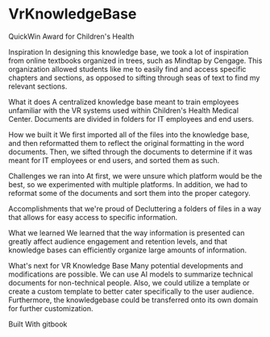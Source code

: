 # VrKnowledgeBase
QuickWin Award for Children's Health


Inspiration
In designing this knowledge base, we took a lot of inspiration from online textbooks organized in trees, such as Mindtap by Cengage. This organization allowed students like me to easily find and access specific chapters and sections, as opposed to sifting through seas of text to find my relevant sections.

What it does
A centralized knowledge base meant to train employees unfamiliar with the VR systems used within Children's Health Medical Center. Documents are divided in folders for IT employees and end users.

How we built it
We first imported all of the files into the knowledge base, and then reformatted them to reflect the original formatting in the word documents. Then, we sifted through the documents to determine if it was meant for IT employees or end users, and sorted them as such.

Challenges we ran into
At first, we were unsure which platform would be the best, so we experimented with multiple platforms. In addition, we had to reformat some of the documents and sort them into the proper category.

Accomplishments that we're proud of
Decluttering a folders of files in a way that allows for easy access to specific information.

What we learned
We learned that the way information is presented can greatly affect audience engagement and retention levels, and that knowledge bases can efficiently organize large amounts of information.

What's next for VR Knowledge Base
Many potential developments and modifications are possible. We can use AI models to summarize technical documents for non-technical people. Also, we could utilize a template or create a custom template to better cater specifically to the user audience. Furthermore, the knowledgebase could be transferred onto its own domain for further customization.

Built With
gitbook
